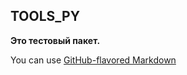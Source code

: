 TOOLS_PY
--------

**Это тестовый пакет.**

You can use [GitHub-flavored Markdown](https://guides.github.com/features/mastering-markdown/)
